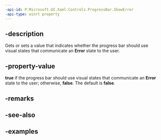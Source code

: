 ```yaml
---
-api-id: P:Microsoft.UI.Xaml.Controls.ProgressBar.ShowError
-api-type: winrt property
---
```


## -description

Gets or sets a value that indicates whether the progress bar should use visual states that communicate an **Error** state to the user.

## -property-value

**true** if the progress bar should use visual states that communicate an **Error** state to the user; otherwise, **false**. The default is **false**.

## -remarks

## -see-also

## -examples

